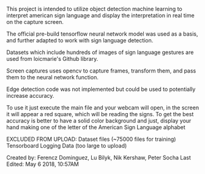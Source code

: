 This project is intended to utilize object detection machine learning to interpret american sign language
and display the interpretation in real time on the capture screen.

The official pre-build tensorflow neural network model was used as a basis, and further adapted to work with sign language detection.

Datasets which include hundreds of images of sign language gestures are used from loicmarie's Github library.

Screen captures uses opencv to capture frames, transform them, and pass them to the neural network function.

Edge detection code was not implemented but could be used to potentially increase accuracy.

To use it just execute the main file and your webcam will open, in the screen it will appear a red square, which will be reading the signs. To get the best accuracy is better to have a solid color background and just, display your hand making one of the letter of the American Sign Language alphabet


EXCLUDED FROM UPLOAD:
Dataset files (~75000 files for training)
Tensorboard Logging Data (too large to upload)



Created by: Ferencz Dominguez, Lu Bilyk, Nik Kershaw, Peter Socha
Last Edited: May 6 2018, 10:57AM
